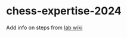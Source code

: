 # chess-expertise-2024

Add info on steps from [lab wiki](https://hoplab-lbp.github.io/hoplab-wiki/fmri/fmri-andrea-workflow.html)
 
